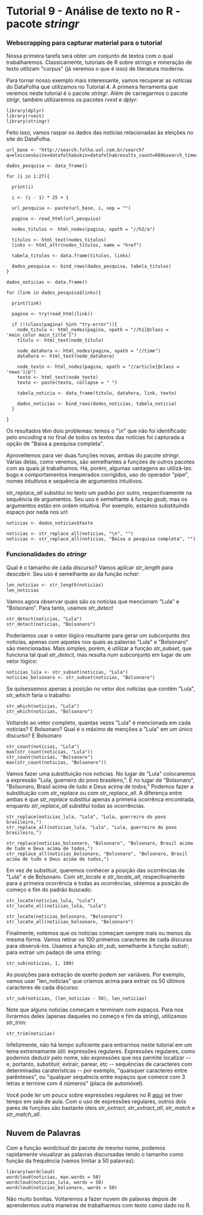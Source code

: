 # Tutorial 9 - Análise de texto no R - pacote _stringr_

### Webscrapping para capturar material para o tutorial

Nossa primeira tarefa será obter um conjunto de textos com o qual trabalharemos. Classicamente, tutoriais de R sobre strings e mineração de texto utilizam "corpus" (já veremos o que é isso) de literatura moderna.

Para tornar nosso exemplo mais interessante, vamos recuperar as notícias do DataFolha que utilizamos no Tutorial 4. A primeira ferramenta que veremos neste tutorial é o pacote _stringr_. Além de carregarmos o pacote _strigr_, também utilizaremos os pacotes _rvest_ e _dplyr_:

```{r}
library(dplyr)
library(rvest)
library(stringr)
```

Feito isso, vamos raspar os dados das notícias relacionadas às eleições no site do DataFolha.

```{r}
url_base <- "http://search.folha.uol.com.br/search?q=eleicoes&site=datafolha&skin=datafolha&results_count=669&search_time=1%2C067&url=http%3A%2F%2Fsearch.folha.uol.com.br%2Fsearch%3Fq%3Deleicoes%26site%3Ddatafolha%26skin%3Ddatafolha&sr="

dados_pesquisa <- data_frame()

for (i in 1:27){
  
  print(i)
  
  i <- (i - 1) * 25 + 1
  
  url_pesquisa <- paste(url_base, i, sep = "")
  
  pagina <- read_html(url_pesquisa)
  
  nodes_titulos <- html_nodes(pagina, xpath = "//h2/a")
  
  titulos <- html_text(nodes_titulos)
  links <- html_attr(nodes_titulos, name = "href")
  
  tabela_titulos <- data.frame(titulos, links)
  
  dados_pesquisa <- bind_rows(dados_pesquisa, tabela_titulos)
}

dados_noticias <- data.frame()

for (link in dados_pesquisa$links){
  
  print(link)
  
  pagina <- try(read_html(link))
  
  if (!(class(pagina) %in% "try-error")){
    node_titulo <- html_nodes(pagina, xpath = "//h1[@class = 'main_color main_title']")
    titulo <- html_text(node_titulo)

    node_datahora <- html_nodes(pagina, xpath = "//time")
    datahora <- html_text(node_datahora)
    
    node_texto <- html_nodes(pagina, xpath = "//article[@class = 'news']/p")
    texto <- html_text(node_texto)
    texto <- paste(texto, collapse = " ")
    
    tabela_noticia <- data_frame(titulo, datahora, link, texto)
    
    dados_noticias <- bind_rows(dados_noticias, tabela_noticia)
  } 
  
}
```

Os resultados têm dois problemas: temos o "_\n_" que não foi identificado pelo _encoding_ e no final de todos os textos das notícias foi capturada a opção de "Baixa a pesquisa completa".

Aproveitemos para ver duas funções novas, ambas do pacote _stringr_. Várias delas, como veremos, são semelhantes a funções de outros pacotes com as quais já trabalhamos. Há, porém, algumas vantagens ao utilizá-las: bugs e comportamentos inesperados corrigidos, uso do operador "pipe", nomes intuitivos e sequência de argumentos intuitivos.

_str\_replace\_all_ substitui no texto um padrão por outro, respectivamente na sequência de argumentos. Seu uso é semelhante à função _gsub_, mas os argumentos estão em ordem intuitiva. Por exemplo, estamos substituindo espaço por nada nos url:

```{r}
noticias <- dados_noticias$texto

noticias <- str_replace_all(noticias, "\n", "")
noticias <- str_replace_all(noticias, "Baixa a pesquisa completa", "")
```


### Funcionalidades do _stringr_

Qual é o tamanho de cada discurso? Vamos aplicar _str\_length_ para descobrir. Seu uso é semelhante ao da função _nchar_:

```{r}
len_noticias <- str_length(noticias)
len_noticias
```

Vamos agora observar quais são os noticias que mencionam "Lula" e "Bolsonaro". Para tanto, usamos _str\_detect_

```{r}
str_detect(noticias, "Lula")
str_detect(noticias, "Bolsonaro")
```

Poderíamos usar o vetor lógico resultante para gerar um subconjunto dos noticias, apenas com aqueles nos quais as palavras "Lula" e "Bolsonaro" são mencionadas. Mais simples, porém, é utilizar a função _str\_subset_, que funciona tal qual _str\_detect_, mas resulta num subconjunto em lugar de um vetor lógico:

```{r}
noticias_lula <- str_subset(noticias, "Lula")
noticias_bolsonaro <- str_subset(noticias, "Bolsonaro")
```

Se quisessemos apenas a posição no vetor dos noticias que contêm "Lula", _str\_which_ faria o trabalho:

```{r}
str_which(noticias, "Lula")
str_which(noticias, "Bolsonaro")
```

Voltando ao vetor completo, quantas vezes "Lula" é mencionada em cada noticias? E Bolsonaro? Qual é o máximo de menções a "Lula" em um único discurso? E Bolsonaro

```{r}
str_count(noticias, "Lula")
max(str_count(noticias, "Lula"))
str_count(noticias, "Bolsonaro")
max(str_count(noticias, "Bolsonaro"))
```

Vamos fazer uma substituição nos noticias. No lugar de "Lula" colocaremos a expressão "Lula, guerreiro do povo brasileiro,". E no lugar de "Bolsonaro", "Bolsonaro, Brasil acima de tudo e Deus acima de todos," Podemos fazer a substituição com _str\_replace_ ou com _str\_replace\_all_. A diferença entre ambas é que _str\_replace_ substitui apenas a primeira ocorrênca encontrada, enquanto _str\_replace\_all_ substitui todas as ocorrências.

```{r}
str_replace(noticias_lula, "Lula", "Lula, guerreiro do povo brasileiro,")
str_replace_all(noticias_lula, "Lula", "Lula, guerreiro do povo brasileiro,")

str_replace(noticias_bolsonaro, "Bolsonaro", "Bolsonaro, Brasil acima de tudo e Deus acima de todos,")
str_replace_all(noticias_bolsonaro, "Bolsonaro", "Bolsonaro, Brasil acima de tudo e Deus acima de todos,")
```

Em vez de substituir, queremos conhecer a posição das ocorrências de "Lula" e de Bolsonaro. Com _str\_locate_ e _str\_locate\_all_, respectivamente para a primeira ocorrência e todas as ocorrências, obtemos a posição de começo e fim do padrão buscado:

```{r}
str_locate(noticias_lula, "Lula")
str_locate_all(noticias_lula, "Lula")

str_locate(noticias_bolsonaro, "Bolsonaro")
str_locate_all(noticias_bolsonaro, "Bolsonaro")
```

Finalmente, notemos que os noticias começam sempre mais ou menos da mesma forma. Vamos retirar os 100 primeiros caracteres de cada discurso para observá-los. Usamos a função _str\_sub_, semelhante à função _substr_, para extrair um padaço de uma string:

```{r}
str_sub(noticias, 1, 100)
```

As posições para extração de exerto podem ser variáveis. Por exemplo, vamos usar "len_noticias" que criamos acima para extrair os 50 últimos caracteres de cada discurso:

```{r}
str_sub(noticias, (len_noticias - 50), len_noticias)
```

Note que alguns noticias começam e terminam com espaços. Para nos livrarmos deles (apenas daqueles no começo e fim da string), utilizamos _str\_trim_:

```{r}
str_trim(noticias)
```

Infelizmente, não há tempo suficiente para entrarmos neste tutorial em um tema extremamante útil: expressões regulares. Expressões regulares, como podemos deduzir pelo nome, são expressões que nos permite localizar -- e, portanto, substituir, extrair, parear, etc -- sequências de caracteres com determinadas caraterísticas -- por exemplo, "quaisquer caracteres entre parênteses", ou "qualquer sequência entre espaços que comece com 3 letras e termine com 4 números" (placa de automóvel).

Você pode ler um pouco sobre expressões regulares no R [aqui](https://rstudio-pubs-static.s3.amazonaws.com/74603_76cd14d5983f47408fdf0b323550b846.html) se tiver tempo em sala de aula. Com o uso de expressões regulares, outros dois pares de funções são bastante úteis _str\_extract_, _str\_extract\_all_, _str\_match_ e _str\_match\_all_.

## Nuvem de Palavras

Com a função _wordcloud_ do pacote de mesmo nome, podemos rapidamente visualizar as palavras discursadas tendo o tamanho como função da frequência (vamos limitar a 50 palavras):

```{r}
library(wordcloud)
wordcloud(noticias, max.words = 50)
wordcloud(noticias_lula, words = 50)
wordcloud(noticias_bolsonaro, words = 50)
```

Não muito bonitas. Voltaremos a fazer nuvem de palavras depois de aprendermos outra maneiras de trabalharmos com texto como dado no R.
